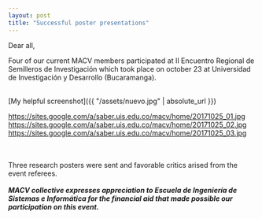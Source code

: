 ```yaml
---
layout: post
title: "Successful poster presentations"
---
```

Dear all,  

Four of our current MACV members participated at II Encuentro Regional de Semilleros de Investigación which took place on october 23 at Universidad de Investigación y Desarrollo (Bucaramanga).<br><br>

[My helpful screenshot]({{ "/assets/nuevo.jpg" | absolute_url }})

https://sites.google.com/a/saber.uis.edu.co/macv/home/20171025_01.jpg
https://sites.google.com/a/saber.uis.edu.co/macv/home/20171025_02.jpg
https://sites.google.com/a/saber.uis.edu.co/macv/home/20171025_03.jpg


<br><br>
Three research posters were sent and favorable critics arised from the event referees.<br><br>
<i><b>MACV collective expresses appreciation to Escuela de Ingeniería de Sistemas e Informática for the financial aid that made possible our participation on this event.</b></i>

<br><br><br><br>
